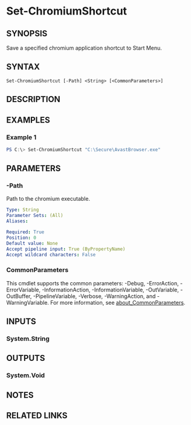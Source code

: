﻿---
external help file: RegCli-help.xml
Module Name: RegCli
online version:
schema: 2.0.0
---

# Set-ChromiumShortcut

## SYNOPSIS
Save a specified chromium application shortcut to Start Menu.

## SYNTAX

```
Set-ChromiumShortcut [-Path] <String> [<CommonParameters>]
```

## DESCRIPTION

## EXAMPLES

### Example 1
```powershell
PS C:\> Set-ChromiumShortcut "C:\Secure\AvastBrowser.exe"
```

## PARAMETERS

### -Path
Path to the chromium executable.

```yaml
Type: String
Parameter Sets: (All)
Aliases:

Required: True
Position: 0
Default value: None
Accept pipeline input: True (ByPropertyName)
Accept wildcard characters: False
```

### CommonParameters
This cmdlet supports the common parameters: -Debug, -ErrorAction, -ErrorVariable, -InformationAction, -InformationVariable, -OutVariable, -OutBuffer, -PipelineVariable, -Verbose, -WarningAction, and -WarningVariable. For more information, see [about_CommonParameters](http://go.microsoft.com/fwlink/?LinkID=113216).

## INPUTS

### System.String

## OUTPUTS

### System.Void

## NOTES

## RELATED LINKS
